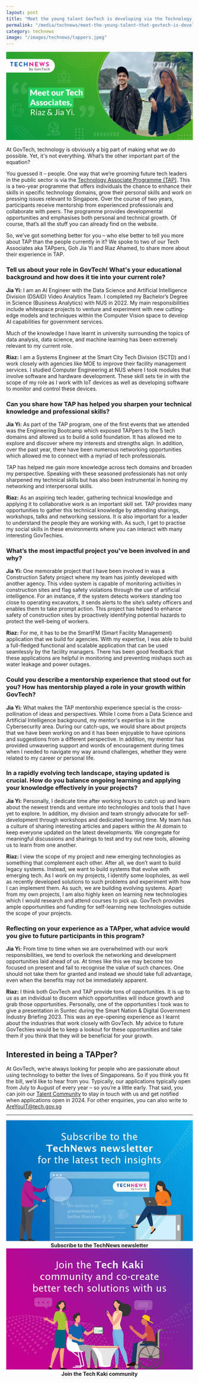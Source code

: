 ```yaml
---
layout: post
title: "Meet the young talent GovTech is developing via the Technology Associate Programme"
permalink: "/media/technews/meet-the-young-talent-that-govtech-is-developing"
category: technews
image: "/images/technews/tappers.jpeg"
---
```


![Tech associates Riaz and Jia Yi](/images/technews/tappers.jpeg)

At GovTech, technology is obviously a big part of making what we do possible. Yet, it's not everything. What’s the other important part of the equation? 

You guessed it – people. 
One way that we’re grooming future tech leaders in the public sector is via the [Technology Associate Programme (TAP)](https://www.tech.gov.sg/careers/students-and-graduates/technology-associate-programme). This is a two-year programme that offers individuals the chance to enhance their skills in specific technology domains, grow their personal skills and work on pressing issues relevant to Singapore. 
Over the course of two years, participants receive mentorship from experienced professionals and collaborate with peers. The programme provides developmental opportunities and emphasises both personal and technical growth.  Of course, that’s all the stuff you can already find on the website. 

So, we’ve got something better for you – who else better to tell you more about TAP than the people currently in it? We spoke to two of our Tech Associates aka TAPpers, Goh Jia Yi and Riaz Ahamed, to share more about their experience in TAP. 

### Tell us about your role in GovTech! What's your educational background and how does it tie into your current role?
**Jia Yi:** I am an AI Engineer with the Data Science and Artificial Intelligence Division (DSAID) Video Analytics Team. I completed my Bachelor’s Degree in Science (Business Analytics) with NUS in 2022.
My main responsibilities include whitespace projects to venture and experiment with new cutting-edge models and techniques within the Computer Vision space to develop AI capabilities for government services. 

Much of the knowledge I have learnt in university surrounding the topics of data analysis, data science, and machine learning has been extremely relevant to my current role.

**Riaz:** I am a Systems Engineer at the Smart City Tech Division (SCTD) and I work closely with agencies like MOE to improve their facility management services. I studied Computer Engineering at NUS where I took modules that involve software and hardware development. These skill sets tie in with the scope of my role as I work with IoT devices as well as developing software to monitor and control these devices.

### Can you share how TAP has helped you sharpen your technical knowledge and professional skills? 
**Jia Yi:** As part of the TAP program, one of the first events that we attended was the Engineering Bootcamp which exposed TAPpers to the 5 tech domains and allowed us to build a solid foundation. It has allowed me to explore and discover where my interests and strengths align. In addition, over the past year, there have been numerous networking opportunities which allowed me to connect with a myriad of tech professionals. 

TAP has helped me gain more knowledge across tech domains and broaden my perspective. Speaking with these seasoned professionals has not only sharpened my technical skills but has also been instrumental in honing my networking and interpersonal skills. 

**Riaz:** As an aspiring tech leader, gathering technical knowledge and applying it to collaborative work is an important skill set. TAP provides many opportunities to gather this technical knowledge by attending sharings, workshops, talks and networking sessions. It is also important for a leader to understand the people they are working with. As such, I get to practise my social skills in these environments where you can interact with many interesting GovTechies.


### What’s the most impactful project you've been involved in and why? 

**Jia Yi:** One memorable project that I have been involved in was a Construction Safety project where my team has jointly developed with another agency. This video system is capable of monitoring activities in construction sites and flag safety violations through the use of artificial intelligence. For an instance, if the system detects workers standing too close to operating excavators, it sends alerts to the site’s safety officers and enables them to take prompt action. This project has helped to enhance safety of construction sites by proactively identifying potential hazards to protect the well-being of workers.

**Riaz:** For me, it has to be the SmartFM (Smart Facility Management) application that we build for agencies.  With my expertise, I was able to build a full-fledged functional and scalable application that can be used seamlessly by the facility managers. There has been good feedback that these applications are helpful in monitoring and preventing mishaps such as water leakage and power outages. 

### Could you describe a mentorship experience that stood out for you? How has mentorship played a role in your growth within GovTech?
**Jia Yi:** What makes the TAP mentorship experience special is the cross-pollination of ideas and perspectives. While I come from a Data Science and Artificial Intelligence background, my mentor's expertise is in the Cybersecurity area. During our catch-ups, we would share about projects that we have been working on and it has been enjoyable to have opinions and suggestions from a different perspective. In addition, my mentor has provided unwavering support and words of encouragement during times when I needed to navigate my way around challenges, whether they were related to my career or personal life. 

### In a rapidly evolving tech landscape, staying updated is crucial. How do you balance ongoing learning and applying your knowledge effectively in your projects?
**Jia Yi:** Personally, I dedicate time after working hours to catch up and learn about the newest trends and venture into technologies and tools that I have yet to explore. In addition, my division and team strongly advocate for self-development through workshops and dedicated learning time. My team has a culture of sharing interesting articles and papers within the AI domain to keep everyone updated on the latest developments. We congregate for meaningful discussions and sharings to test and try out new tools, allowing us to learn from one another. 

**Riaz:** I view the scope of my project and new emerging technologies as something that complement each other. After all, we don’t want to build legacy systems. Instead, we want to build systems that evolve with emerging tech. As I work on my projects, I identify some loopholes, as well as recently developed solutions to such problems and experiment with how I can implement them. As such, we are building evolving systems. Apart from my own projects, I am also highly keen on learning new technologies which I would research and attend courses to pick up. GovTech provides ample opportunities and funding for self-learning new technologies outside the scope of your projects.

### Reflecting on your experience as a TAPper, what advice would you give to future participants in this program? 
**Jia Yi:** From time to time when we are overwhelmed with our work responsibilities, we tend to overlook the networking and development opportunities laid ahead of us. 
At times like this we may become too focused on present and fail to recognise the value of such chances. One should not take them for granted and instead we should take full advantage, even when the benefits may not be immediately apparent.

**Riaz:** I think both GovTech and TAP provide tons of opportunities. It is up to us as an individual to discern which opportunities will induce growth and grab those opportunities. Personally, one of the opportunities I took was to give a presentation in Suntec during the Smart Nation & Digital Government Industry Briefing 2023. This was an eye-opening experience as I learnt about the industries that work closely with GovTech. My advice to future GovTechies would be to keep a lookout for these opportunities and take them if you think that they will be beneficial for your growth.


## Interested in being a TAPper? 
At GovTech, we’re always looking for people who are passionate about using technology to better the lives of Singaporeans. So if you think you fit the bill, we’d like to hear from you. 
Typically, our applications typically open from July to August of every year – so you’re a little early. That said, you can join our [Talent Community](https://go.gov.sg/govtechtalentcommunity) to stay in touch with us and get notified when applications open in 2024.
For other enquiries, you can also write to AreYouIT@tech.gov.sg

---

<div class="row">
  <div class="col" style="text-align: center">
    <a href="https://www.tech.gov.sg/media/technews/subscribe?utm_source=govtech&utm_medium=website&utm_campaign=technews" target="_blank">	 	    
      <img src="/images/technews/TN_footer.png" alt="Subscribe to the TechNews newsletter" /></a>
    <figcaption><b>Subscribe to the TechNews newsletter</b></figcaption>
  </div>

  <div class="col" style="text-align: center">
    <a href="https://www.tech.gov.sg/get-involved/tech-kaki-newsletter?utm_source=govtech&utm_medium=website&utm_campaign=technews" target="_blank">		  
      <img src="/images/technews/TK_footer.png" alt="Join the Tech Kaki community" /></a>
    <figcaption><b>Join the Tech Kaki community</b></figcaption>
  </div>

